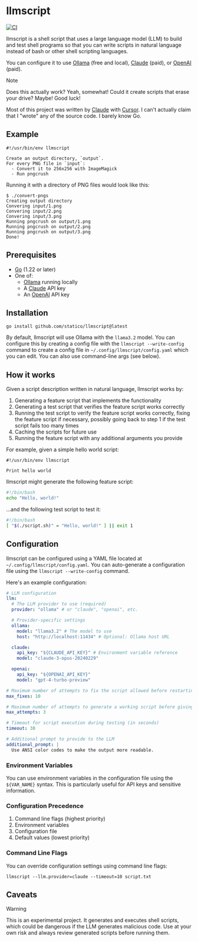 # llmscript

[![CI](https://github.com/statico/llmscript/actions/workflows/ci.yml/badge.svg)](https://github.com/statico/llmscript/actions/workflows/ci.yml)

llmscript is a shell script that uses a large language model (LLM) to build and test shell programs so that you can write scripts in natural language instead of bash or other shell scripting languages.

You can configure it to use [Ollama](https://ollama.com/) (free and local), [Claude](https://www.anthropic.com/claude) (paid), or [OpenAI](https://openai.com/) (paid).

> [!NOTE]
> Does this actually work? Yeah, somewhat! Could it create scripts that erase your drive? Maybe! Good luck!
>
> Most of this project was written by [Claude](https://www.anthropic.com/claude) with [Cursor](https://www.cursor.com). I can't actually claim that I "wrote" any of the source code. I barely know Go.

## Example

```
#!/usr/bin/env llmscript

Create an output directory, `output`.
For every PNG file in `input`:
  - Convert it to 256x256 with ImageMagick
  - Run pngcrush
```

Running it with a directory of PNG files would look like this:

```
$ ./convert-pngs
Creating output directory
Convering input/1.png
Convering input/2.png
Convering input/3.png
Running pngcrush on output/1.png
Running pngcrush on output/2.png
Running pngcrush on output/3.png
Done!
```

## Prerequisites

- [Go](https://go.dev/) (1.22 or later)
- One of:
  - [Ollama](https://ollama.com/) running locally
  - A [Claude](https://www.anthropic.com/claude) API key
  - An [OpenAI](https://openai.com/) API key

## Installation

```
go install github.com/statico/llmscript@latest
```

By default, llmscript will use Ollama with the `llama3.2` model. You can configure this by creating a config file with the `llmscript --write-config` command to create a config file in `~/.config/llmscript/config.yaml` which you can edit. You can also use command-line args (see below).

## How it works

Given a script description written in natural language, llmscript works by:

1. Generating a feature script that implements the functionality
2. Generating a test script that verifies the feature script works correctly
3. Running the test script to verify the feature script works correctly, fixing the feature script if necessary, possibly going back to step 1 if the test script fails too many times
4. Caching the scripts for future use
5. Running the feature script with any additional arguments you provide

For example, given a simple hello world script:

```
#!/usr/bin/env llmscript

Print hello world
```

llmscript might generate the following feature script:

```bash
#!/bin/bash
echo "Hello, world!"
```

...and the following test script to test it:

```bash
#!/bin/bash
[ "$(./script.sh)" = "Hello, world!" ] || exit 1
```

## Configuration

llmscript can be configured using a YAML file located at `~/.config/llmscript/config.yaml`. You can auto-generate a configuration file using the `llmscript --write-config` command.

Here's an example configuration:

```yaml
# LLM configuration
llm:
  # The LLM provider to use (required)
  provider: "ollama" # or "claude", "openai", etc.

  # Provider-specific settings
  ollama:
    model: "llama3.2" # The model to use
    host: "http://localhost:11434" # Optional: Ollama host URL

  claude:
    api_key: "${CLAUDE_API_KEY}" # Environment variable reference
    model: "claude-3-opus-20240229"

  openai:
    api_key: "${OPENAI_API_KEY}"
    model: "gpt-4-turbo-preview"

# Maximum number of attempts to fix the script allowed before restarting from step 2
max_fixes: 10

# Maximum number of attempts to generate a working script before giving up completely
max_attempts: 3

# Timeout for script execution during testing (in seconds)
timeout: 30

# Additional prompt to provide to the LLM
additional_prompt: |
  Use ANSI color codes to make the output more readable.
```

### Environment Variables

You can use environment variables in the configuration file using the `${VAR_NAME}` syntax. This is particularly useful for API keys and sensitive information.

### Configuration Precedence

1. Command line flags (highest priority)
2. Environment variables
3. Configuration file
4. Default values (lowest priority)

### Command Line Flags

You can override configuration settings using command line flags:

```shell
llmscript --llm.provider=claude --timeout=10 script.txt
```

## Caveats

> [!WARNING]
> This is an experimental project. It generates and executes shell scripts, which could be dangerous if the LLM generates malicious code. Use at your own risk and always review generated scripts before running them.
